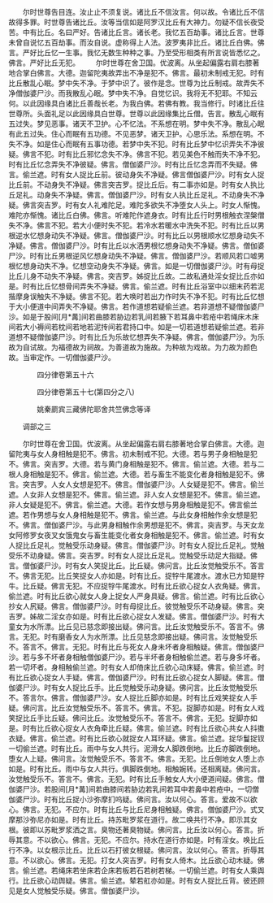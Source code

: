 <!-- { "loadSidebar": true } -->
　　尔时世尊告目连。汝止止不须复说。诸比丘不信汝言。何以故。令诸比丘不信故得多罪。时世尊告诸比丘。汝等当信如是阿罗汉比丘有大神力。勿疑不信长夜受苦。中有比丘。名曰严好。告诸比丘言。诸长老。我忆五百劫事。诸比丘言。世尊未曾自说忆五百劫事。而汝自说。虚称得上人法。波罗夷非比丘。诸比丘白佛。佛言。严好比丘忆一生事。我忆无数生种种之事。乃至受形相类有所言说皆悉忆之。佛言。严好比丘无犯。
　　尔时世尊在舍卫国。优波离。从坐起偏露右肩右膝著地合掌白佛言。大德。迦留陀夷故弄出不净是犯不。佛言。最初未制戒无犯。时有比丘散乱心眠。梦中失不净。于梦中识了。彼作是念。世尊为比丘制戒。故弄失不净僧伽婆尸沙。而我散乱心眠。梦中失不净。自觉忆识。我将无不犯耶。不知云何。以此因缘具白诸比丘善哉长老。为我白佛。若佛有教。我当修行。时诸比丘往世尊所。头面礼足以此因缘具白世尊。世尊以此因缘集比丘僧。告言。散乱心眠有五过失。梦见恶事。诸天不卫护。心不忆法。不系想在明。梦中失不净。散乱心眠有此五过失。住心而眠有五功德。不见恶梦。诸天卫护。心思乐法。系想在明。不失不净。如是住心而眠有五事功德。若梦中失不犯。时有比丘梦中忆识弄失不净彼疑。佛言不犯。时有比丘邪忆念失不净。佛言不犯。若见美色不触而失不净不犯。时有比丘忆念弄失不净彼疑。佛言。僧伽婆尸沙。时有比丘忆念弄而不失疑。佛言。偷兰遮。时有女人捉比丘前。彼动身失不净疑。佛言僧伽婆尸沙。时有女人捉比丘前。不动身失不净疑。佛言突吉罗。捉比丘后。有二事亦如是。时有女人执比丘足礼。动身失不净疑。佛言。僧伽婆尸沙。时有女人执比丘足礼。不动身失不净疑。佛言突吉罗。时有女人礼难陀足。难陀多欲失不净堕女人头上。时女人惭愧。难陀亦惭愧。诸比丘白佛。佛言。听难陀作遮身衣。时有比丘行时男根触衣涅槃僧失不净。佛言不犯。若大小便时失不犯。若冷水若暖水中洗失不犯。时有比丘以男根逆水忆想身动失不净疑。佛言。僧伽婆尸沙。时有比丘以男根顺水忆想身动失不净疑。佛言。僧伽婆尸沙。时有比丘以水洒男根忆想身动失不净疑。佛言。僧伽婆尸沙。时有比丘男根逆风忆想身动失不净疑。佛言。僧伽婆尸沙。若顺风若口嘘男根忆想身动失不净。忆想空动身失不净疑。佛言。如是一切僧伽婆尸沙。时有母捉比丘儿身不动失不净疑。佛言。突吉罗。姊捉比丘故。二故私通处淫女捉比丘亦如是。时有比丘忆想骨间弄失不净疑。佛言。偷兰遮。时有比丘浴室中以细末药若泥揩摩身误触失不净疑。佛言不犯。若大唤时若出力作时失不净不犯。时有比丘忆想于大小便道中间弄失不净疑。佛言。若作道想若疑偷兰遮。若非道想不疑僧伽婆尸沙。如是于股间[月*冓]间若曲膝若胁边若乳间若腋下若耳鼻中若疮中若绳床木床间若大小褥间若枕间若地若泥抟间若君持口中。如是一切若道想若疑偷兰遮。若非道想不疑僧伽婆尸沙。时有比丘为乐故忆想弄失不净疑。佛言。僧伽婆尸沙。为乐故为自试故。为福德故为祠故。为善道故为施故。为种故为戏故。为力故为颜色故。当审定作。一切僧伽婆尸沙。

　　　　四分律卷第五十六



　　　　四分律卷第五十七(第四分之八)

　　　　姚秦罽宾三藏佛陀耶舍共竺佛念等译

　　调部之三

　　尔时世尊在舍卫国。优波离。从坐起偏露右肩右膝著地合掌白佛言。大德。迦留陀夷与女人身相触是犯不。佛言。初未制戒不犯。大德。若与男子身相触是犯不。佛言。突吉罗。大德。若与黄门身相触是犯不。佛言。偷兰遮。大德。若与二根人身相触是犯不。佛言。偷兰遮。大德。若与畜生不能变化者身相触是犯不。佛言。突吉罗。人女人女想是犯不。佛言。僧伽婆尸沙。人女疑是犯不。佛言。偷兰遮。人女非人女想是犯不。佛言。偷兰遮。非人女人女想是犯不。佛言。偷兰遮。非人女疑是犯不。佛言。偷兰遮。大德。若作女想与男身相触是犯不。佛言偷兰遮。若作男想与女人身相触是犯不。佛言。偷兰遮。与此女身相触作余女想是犯不。佛言。僧伽婆尸沙。与此男身相触作余男想是犯不。佛言。突吉罗。与天女龙女阿修罗女夜叉女饿鬼女与畜生能变化者女身相触是犯不。佛言。偷兰遮。时有女人捉比丘足礼。觉触受乐动身疑。佛言。僧伽婆尸沙。时有女人捉比丘足礼。觉触受乐不动身疑。佛言。突吉罗。时有女人捉比丘足礼。觉触受乐动足大指疑。佛言。僧伽婆尸沙。时有女人笑捉比丘。比丘疑。佛问言。比丘汝觉触受乐不。答言不。佛言无犯。比丘笑捉女人亦如是。时有比丘。捉牸牛尾渡水。渡水已方知是牸牛。比丘疑。佛言无犯。不应捉牸牛尾渡水。时有比丘欲心捉女人衣角疑。佛言。偷兰遮。时有比丘欲心就女人身上捉女人严身具疑。佛言。偷兰遮。时有比丘欲心抄女人尻疑。佛言。僧伽婆尸沙。时有母捉比丘。彼觉触受乐不动身疑。佛言。突吉罗。姊故二淫女亦如是。时有比丘欲心捉女人发疑。佛言。僧伽婆尸沙。时有大童女为水所漂。比丘见已慈念即接出疑。佛问言。比丘汝觉触受乐不。答言不。佛言。无犯。时有磨香女人为水所漂。比丘见慈念即接出疑。佛问言。汝觉触受乐不。答言不。佛言。无犯。时有比丘与死女人身未坏者身相触疑。佛言。僧伽婆尸沙。若与多不坏者身相触僧伽婆尸沙。若与半坏者身相触偷兰遮。若与身多坏者。若一切坏者。身相触偷兰遮。时有女人却倚床比丘欲心动床疑。佛言。偷兰遮。时有比丘欲心捉女人手疑。佛言。僧伽婆尸沙。时有比丘欲心捉女人脚疑。佛言。僧伽婆尸沙。时有女人捉比丘手。比丘觉触受乐动身疑。佛问言。比丘汝觉触受乐不。答言尔。佛言。僧伽婆尸沙。女人捉比丘脚亦如是。时有比丘戏笑捉女人手疑。佛问言。比丘汝觉触受乐不。答言不。佛言。不犯。捉脚亦如是。时有女人戏笑捉比丘手比丘疑。佛问比丘。汝觉触受乐不。答言不。佛言。无犯。捉脚亦如是。时有比丘欲心捉女人衣角牵比丘疑。佛言。偷兰遮。时有比丘欲心共女人抖擞衣疑。佛言。偷兰遮。时有比丘欲心就捉女人耳环疑。佛言。偷兰遮。捉华鬘捉钗一切偷兰遮。时有比丘。雨中与女人共行。泥滑女人脚跌倒地。比丘亦脚跌倒地。堕女人上疑。佛问言。汝觉触受乐不。答言不。佛言。无犯。比丘倒地女人堕上亦如是。时有比丘。雨中与女人共行。俱脚跌倒地。相触婉转。还相离疑。佛问言。汝觉触受乐不。答言不。佛言。无犯。时有比丘手触女人大小便道间疑。佛言。僧伽婆尸沙。若股间[月*冓]间若曲膝间若胁边若乳间若耳中若鼻中若疮中。一切僧伽婆尸沙。时有比丘捉小沙弥摩扪呜疑。佛问言。汝以何心。答言。爱故不以欲心。佛言。无犯。不应尔。时有比丘与比丘尼身相触疑。佛言。僧伽婆尸沙。式叉摩那沙弥尼亦如是。时有比丘。持苏毗罗浆在道行。故二唤共行不净。即示其女根。彼即以苏毗罗浆洒之言。臭物还著臭物疑。佛问言。比丘汝以何心。答言。折辱其意。不以欲心。佛言。无犯。不应尔。持水在道行亦如是。时有淫女。唤比丘行不净。以女根示比丘。比丘以石打彼女根疑。佛问言。汝以何心。答言。折辱其意。不以欲心。佛言。无犯。打女人突吉罗。时有女人倚木。比丘欲心动木疑。佛言。偷兰遮。若绳床若坐床若企床若板若石若树若梯。一切偷兰遮。时有女人乘舆行。比丘欲心动舆疑。佛言。偷兰遮。辇若舡亦如是。时有女人捉比丘背。彼还顾见是女人觉触受乐疑。佛言。僧伽婆尸沙。
